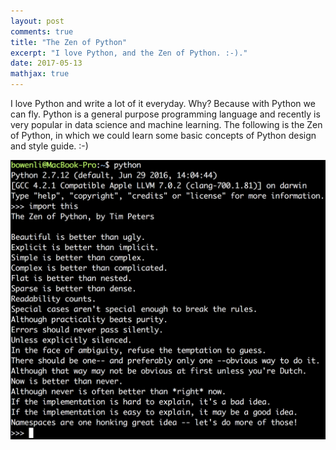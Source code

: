 ```yaml
---
layout: post
comments: true
title: "The Zen of Python"
excerpt: "I love Python, and the Zen of Python. :-)."
date: 2017-05-13
mathjax: true
---
```


I love Python and write a lot of it everyday. Why? Because with Python we can fly. Python is a general purpose programming language and recently is very popular in data science and machine learning. The following is the Zen of Python, in which we could learn some basic concepts of Python design and style guide. :-)

<div style="text-align:center">
<img src="/images/zen_python.png" alt="Drawing" style="width: 600px;"/>
</div>
